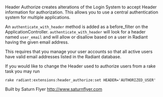 Header Authorize creates alterations of the Login System to accept Header information for authorization. This allows you to use a central authentication system for multiple applications.

An `authenticate_with_header` method is added as a before_filter on the ApplicationController. `authenticate_with_header` will look for a header named `user_email` and will allow or disallow based on a user in Radiant having the given email address.

This requires that you manage your user accounts so that all active users have valid email addresses listed in the Radiant database.

If you would like to change the Header used to authorize users from a rake task you may run

	rake radiant:extensions:header_authorize:set HEADER='AUTHORIZED_USER'

Built by Saturn Flyer http://www.saturnflyer.com